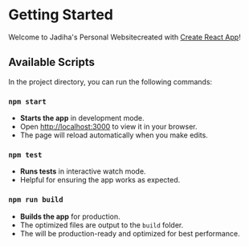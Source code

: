 # Getting Started

Welcome to Jadiha's Personal Websitecreated with [Create React App](https://github.com/facebook/create-react-app)!

## Available Scripts

In the project directory, you can run the following commands:

### `npm start`
- **Starts the app** in development mode.
- Open [http://localhost:3000](http://localhost:3000) to view it in your browser.
- The page will reload automatically when you make edits.

### `npm test`
- **Runs tests** in interactive watch mode.
- Helpful for ensuring the app works as expected.

### `npm run build`
- **Builds the app** for production.
- The optimized files are output to the `build` folder.
- The will be production-ready and optimized for best performance.

